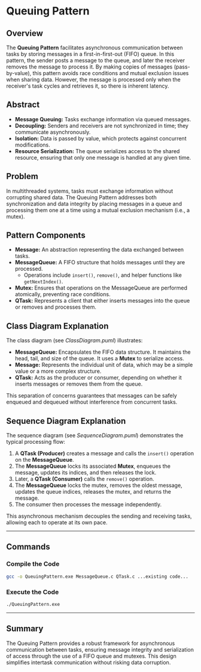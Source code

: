 # Queuing Pattern

## Overview
The **Queuing Pattern** facilitates asynchronous communication between tasks by storing messages in a first-in-first-out (FIFO) queue. In this pattern, the sender posts a message to the queue, and later the receiver removes the message to process it. By making copies of messages (pass-by-value), this pattern avoids race conditions and mutual exclusion issues when sharing data. However, the message is processed only when the receiver's task cycles and retrieves it, so there is inherent latency.

## Abstract
- **Message Queuing:** Tasks exchange information via queued messages.
- **Decoupling:** Senders and receivers are not synchronized in time; they communicate asynchronously.
- **Isolation:** Data is passed by value, which protects against concurrent modifications.
- **Resource Serialization:** The queue serializes access to the shared resource, ensuring that only one message is handled at any given time.

## Problem
In multithreaded systems, tasks must exchange information without corrupting shared data. The Queuing Pattern addresses both synchronization and data integrity by placing messages in a queue and processing them one at a time using a mutual exclusion mechanism (i.e., a mutex).

## Pattern Components
- **Message:** An abstraction representing the data exchanged between tasks.
- **MessageQueue:** A FIFO structure that holds messages until they are processed.
  - Operations include `insert()`, `remove()`, and helper functions like `getNextIndex()`.
- **Mutex:** Ensures that operations on the MessageQueue are performed atomically, preventing race conditions.
- **QTask:** Represents a client that either inserts messages into the queue or removes and processes them.

## Class Diagram Explanation
The class diagram (see *ClassDiagram.puml*) illustrates:
- **MessageQueue:** Encapsulates the FIFO data structure. It maintains the head, tail, and size of the queue. It uses a **Mutex** to serialize access.
- **Message:** Represents the individual unit of data, which may be a simple value or a more complex structure.
- **QTask:** Acts as the producer or consumer, depending on whether it inserts messages or removes them from the queue.

This separation of concerns guarantees that messages can be safely enqueued and dequeued without interference from concurrent tasks.

## Sequence Diagram Explanation
The sequence diagram (see *SequenceDiagram.puml*) demonstrates the typical processing flow:
1. A **QTask (Producer)** creates a message and calls the `insert()` operation on the **MessageQueue**.
2. The **MessageQueue** locks its associated **Mutex**, enqueues the message, updates its indices, and then releases the lock.
3. Later, a **QTask (Consumer)** calls the `remove()` operation.
4. The **MessageQueue** locks the mutex, removes the oldest message, updates the queue indices, releases the mutex, and returns the message.
5. The consumer then processes the message independently.

This asynchronous mechanism decouples the sending and receiving tasks, allowing each to operate at its own pace.

---

## Commands

### Compile the Code
```bash
gcc -o QueuingPattern.exe MessageQueue.c QTask.c ...existing code...
```

### Execute the Code
```bash
./QueuingPattern.exe
```

---

## Summary
The Queuing Pattern provides a robust framework for asynchronous communication between tasks, ensuring message integrity and serialization of access through the use of a FIFO queue and mutexes. This design simplifies intertask communication without risking data corruption.